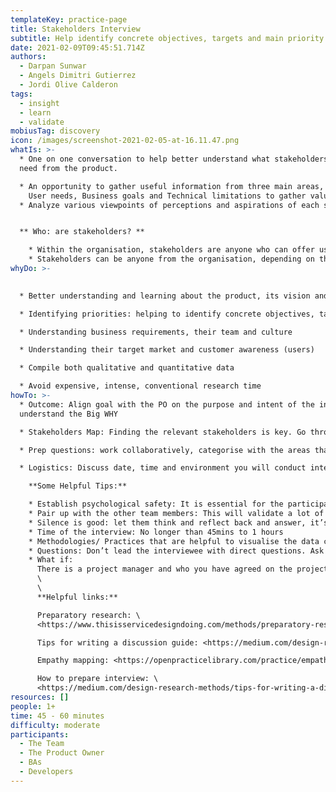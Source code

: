 ```yaml
---
templateKey: practice-page
title: Stakeholders Interview
subtitle: Help identify concrete objectives, targets and main priority areas
date: 2021-02-09T09:45:51.714Z
authors:
  - Darpan Sunwar
  - Angels Dimitri Gutierrez
  - Jordi Olive Calderon
tags:
  - insight
  - learn
  - validate
mobiusTag: discovery
icon: /images/screenshot-2021-02-05-at-16.11.47.png
whatIs: >-
  * One on one conversation to help better understand what stakeholders want and
  need from the product.

  * An opportunity to gather useful information from three main areas, and more for e.g:\
    User needs, Business goals and Technical limitations to gather valuable insights.
  * Analyze various viewpoints of perceptions and aspirations of each stakeholder who have a product success interest


  ** Who: are stakeholders? **

    * Within the organisation, stakeholders are anyone who can offer useful product advice and ultimately help simplify the design process.
    * Stakeholders can be anyone from the organisation, depending on the projects high level employees, lower-level employees or even influential users. The job title varies across various organisations. For e.g: Product Owner, Head of IT, Head of Data, IT Manager, Marketing Manager etc.
whyDo: >-
  

  * Better understanding and learning about the product, its vision and context through different lenses.

  * Identifying priorities: helping to identify concrete objectives, targets and identify main priority areas

  * Understanding business requirements, their team and culture

  * Understanding their target market and customer awareness (users)

  * Compile both qualitative and quantitative data

  * Avoid expensive, intense, conventional research time
howTo: >-
  * Outcome: Align goal with the PO on the purpose and intent of the interview
  understand the Big WHY

  * Stakeholders Map: Finding the relevant stakeholders is key. Go through stakeholders mapping workshops to understand their role and how they impact certain projects.

  * Prep questions: work collaboratively, categorise with the areas that need further investigation. Helpful practice: Affinity map

  * Logistics: Discuss date, time and environment you will conduct interviews for e.g: face to face, virtual meeting, technologies suitable for both parties and many more.

    **Some Helpful Tips:**

    * Establish psychological safety: It is essential for the participants to create a secure and comfortable atmosphere. And they feel relaxed and safe. For example, clarify the intention of the interview, when, how and to whom the information will be shared, promote active listening, encourage them to reflect and answer.
    * Pair up with the other team members: This will validate a lot of technical, business, marketing buzzwords
    * Silence is good: let them think and reflect back and answer, it’s not awkward.
    * Time of the interview: No longer than 45mins to 1 hours
    * Methodologies/ Practices that are helpful to visualise the data collected: empathy mapping, Affinity mapping, User Journey Mapping, Proto-personas
    * Questions: Don’t lead the interviewee with direct questions. Ask open ended questions
    * What if:
      There is a project manager and who you have agreed on the project plan should you skip the stakeholders interview? Absolutely not.\
      \
      \
      **Helpful links:**

      Preparatory research: \
      <https://www.thisisservicedesigndoing.com/methods/preparatory-research>

      Tips for writing a discussion guide: <https://medium.com/design-research-methods/tips-for-writing-a-discussion-guide-c08459131a54>

      Empathy mapping: <https://openpracticelibrary.com/practice/empathy-mapping/>

      How to prepare interview: \
      <https://medium.com/design-research-methods/tips-for-writing-a-discussion-guide-c08459131a54>
resources: []
people: 1+
time: 45 - 60 minutes
difficulty: moderate
participants:
  - The Team
  - The Product Owner
  - BAs
  - Developers
---
```

